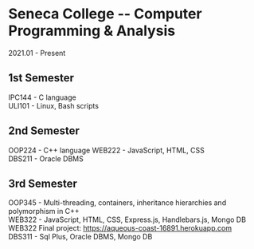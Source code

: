 # Seneca College -- Computer Programming & Analysis

2021.01 - Present

1st Semester  
---------------
IPC144 - C language  
ULI101 - Linux, Bash scripts  


2nd Semester  
---------------
OOP224 - C++ language
WEB222 - JavaScript, HTML, CSS  
DBS211 - Oracle DBMS  


3rd Semester  
---------------
OOP345 -  Multi-threading, containers, inheritance hierarchies and polymorphism in C++  
WEB322 -  JavaScript, HTML, CSS, Express.js, Handlebars.js, Mongo DB  
WEB322 Final project: https://aqueous-coast-16891.herokuapp.com  
DBS311 -  Sql Plus, Oracle DBMS, Mongo DB  
